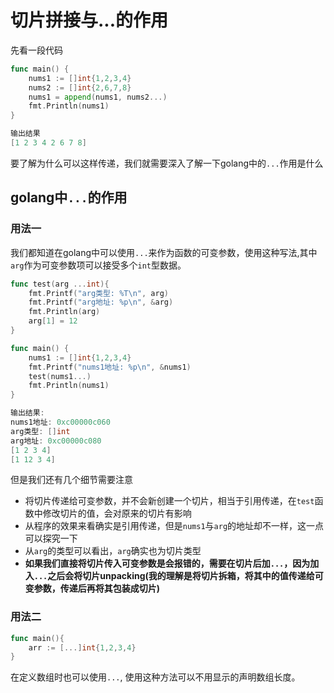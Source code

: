 # 切片拼接与...的作用

先看一段代码

```go
func main() {
    nums1 := []int{1,2,3,4}
    nums2 := []int{2,6,7,8}
    nums1 = append(nums1, nums2...)
    fmt.Println(nums1)
}

输出结果
[1 2 3 4 2 6 7 8]
```

要了解为什么可以这样传递，我们就需要深入了解一下golang中的`...`作用是什么

## golang中`...`的作用

### 用法一

我们都知道在golang中可以使用`...`来作为函数的可变参数，使用这种写法,其中`arg`作为可变参数项可以接受多个`int`型数据。

```go
func test(arg ...int){
    fmt.Printf("arg类型: %T\n", arg)
    fmt.Printf("arg地址: %p\n", &arg)
    fmt.Println(arg)
    arg[1] = 12
}

func main() {
    nums1 := []int{1,2,3,4}
    fmt.Printf("nums1地址: %p\n", &nums1)
    test(nums1...)
    fmt.Println(nums1)
}

输出结果:
nums1地址: 0xc00000c060
arg类型: []int
arg地址: 0xc00000c080
[1 2 3 4]
[1 12 3 4]
```

但是我们还有几个细节需要注意

* 将切片传递给可变参数，并不会新创建一个切片，相当于引用传递，在`test`函数中修改切片的值，会对原来的切片有影响
* 从程序的效果来看确实是引用传递，但是`nums1`与`arg`的地址却不一样，这一点可以探究一下
* 从`arg`的类型可以看出，`arg`确实也为切片类型
* **如果我们直接将切片传入可变参数是会报错的，需要在切片后加`...`，因为加入`...`之后会将切片unpacking\(我的理解是将切片拆箱，将其中的值传递给可变参数，传递后再将其包装成切片\)**

### 用法二

```go
func main(){
    arr := [...]int{1,2,3,4}
}
```

在定义数组时也可以使用`...`, 使用这种方法可以不用显示的声明数组长度。

